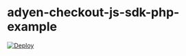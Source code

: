 # adyen-checkout-js-sdk-php-example

[![Deploy](https://www.herokucdn.com/deploy/button.svg)](https://heroku.com/deploy)